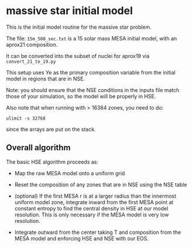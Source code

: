 # massive star initial model

This is the initial model routine for the massive star problem.

The file: `15m_500_sec.txt` is a 15 solar mass MESA initial model, with
an aprox21 composition.

It can be converted into the subset of nuclei for aprox19 via
`convert_21_to_19.py`

This setup uses Ye as the primary composition variable from the initial
model in regions that are in NSE.

Note: you should ensure that the NSE conditions in the inputs file match
those of your simulation, so the model will be properly in HSE.

Also note that when running with > 16384 zones, you need to do:

```
ulimit -s 32768
```

since the arrays are put on the stack.

## Overall algorithm

The basic HSE algorithm proceeds as:

* Map the raw MESA model onto a uniform grid

* Reset the composition of any zones that are in NSE using the NSE
  table

* (optional) If the first MESA r is at a larger radius than the
  innermost uniform model zone, integrate inward from the first MESA
  point at constant entropy to find the central density in HSE at our
  model resolution.  This is only necessary if the MESA model is very
  low resolution.

* Integrate outward from the center taking T and composition from the
  MESA model and enforcing HSE and NSE with our EOS.
